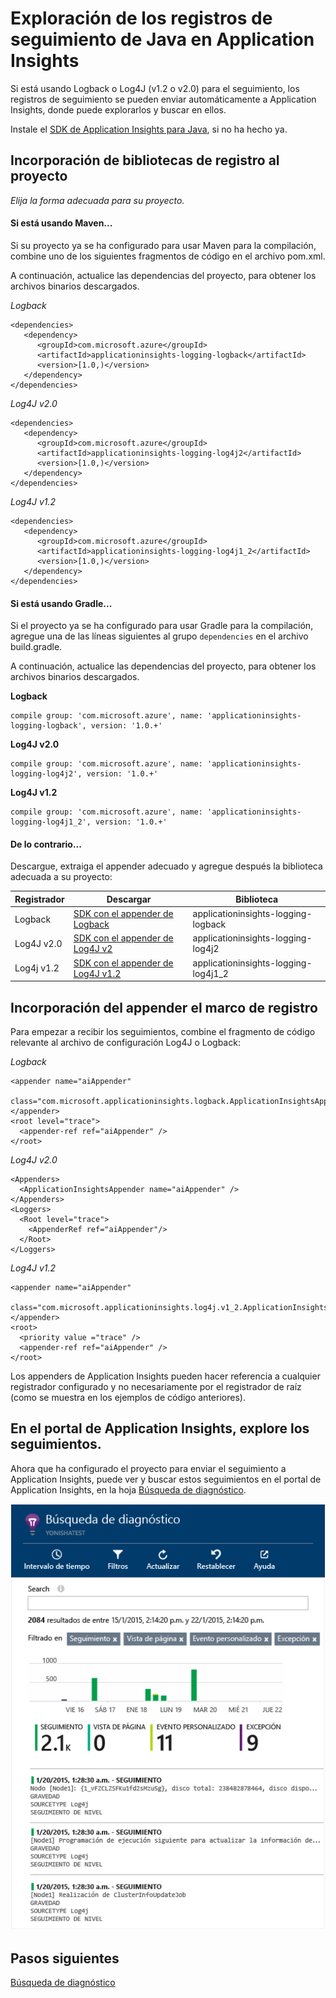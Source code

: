 <properties 
	pageTitle="Exploración de los registros de seguimiento de Java en Application Insights" 
	description="Búsqueda de seguimiento Log4J o Logback en Application Insights" 
	services="application-insights" 
    documentationCenter="java"
	authors="alancameronwills" 
	manager="douge"/>

<tags 
	ms.service="application-insights" 
	ms.workload="tbd" 
	ms.tgt_pltfrm="ibiza" 
	ms.devlang="na" 
	ms.topic="article" 
	ms.date="01/21/2016" 
	ms.author="awills"/>

# Exploración de los registros de seguimiento de Java en Application Insights

Si está usando Logback o Log4J (v1.2 o v2.0) para el seguimiento, los registros de seguimiento se pueden enviar automáticamente a Application Insights, donde puede explorarlos y buscar en ellos.

Instale el [SDK de Application Insights para Java][java], si no ha hecho ya.


## Incorporación de bibliotecas de registro al proyecto

*Elija la forma adecuada para su proyecto.*

#### Si está usando Maven...

Si su proyecto ya se ha configurado para usar Maven para la compilación, combine uno de los siguientes fragmentos de código en el archivo pom.xml.

A continuación, actualice las dependencias del proyecto, para obtener los archivos binarios descargados.

*Logback*

    <dependencies>
       <dependency>
          <groupId>com.microsoft.azure</groupId>
          <artifactId>applicationinsights-logging-logback</artifactId>
          <version>[1.0,)</version>
       </dependency>
    </dependencies>

*Log4J v2.0*

    <dependencies>
       <dependency>
          <groupId>com.microsoft.azure</groupId>
          <artifactId>applicationinsights-logging-log4j2</artifactId>
          <version>[1.0,)</version>
       </dependency>
    </dependencies>

*Log4J v1.2*

    <dependencies>
       <dependency>
          <groupId>com.microsoft.azure</groupId>
          <artifactId>applicationinsights-logging-log4j1_2</artifactId>
          <version>[1.0,)</version>
       </dependency>
    </dependencies>

#### Si está usando Gradle...

Si el proyecto ya se ha configurado para usar Gradle para la compilación, agregue una de las líneas siguientes al grupo `dependencies` en el archivo build.gradle.

A continuación, actualice las dependencias del proyecto, para obtener los archivos binarios descargados.

**Logback**

    compile group: 'com.microsoft.azure', name: 'applicationinsights-logging-logback', version: '1.0.+'

**Log4J v2.0**

    compile group: 'com.microsoft.azure', name: 'applicationinsights-logging-log4j2', version: '1.0.+'

**Log4J v1.2**

    compile group: 'com.microsoft.azure', name: 'applicationinsights-logging-log4j1_2', version: '1.0.+'

#### De lo contrario...

Descargue, extraiga el appender adecuado y agregue después la biblioteca adecuada a su proyecto:


Registrador | Descargar | Biblioteca
----|----|----
Logback|[SDK con el appender de Logback](https://azuredownloads.blob.core.windows.net/applicationinsights/logbackAppender.zip)|applicationinsights-logging-logback
Log4J v2.0|[SDK con el appender de Log4J v2](https://azuredownloads.blob.core.windows.net/applicationinsights/log4j2Appender.zip)|applicationinsights-logging-log4j2 
Log4j v1.2|[SDK con el appender de Log4J v1.2](https://azuredownloads.blob.core.windows.net/applicationinsights/log4j1_2Appender.zip)|applicationinsights-logging-log4j1\_2 



## Incorporación del appender el marco de registro

Para empezar a recibir los seguimientos, combine el fragmento de código relevante al archivo de configuración Log4J o Logback:

*Logback*

    <appender name="aiAppender" 
      class="com.microsoft.applicationinsights.logback.ApplicationInsightsAppender">
    </appender>
    <root level="trace">
      <appender-ref ref="aiAppender" />
    </root>


*Log4J v2.0*

    
    <Appenders>
      <ApplicationInsightsAppender name="aiAppender" />
    </Appenders>
    <Loggers>
      <Root level="trace">
        <AppenderRef ref="aiAppender"/>
      </Root>
    </Loggers>


*Log4J v1.2*

    <appender name="aiAppender" 
         class="com.microsoft.applicationinsights.log4j.v1_2.ApplicationInsightsAppender">
    </appender>
    <root>
      <priority value ="trace" />
      <appender-ref ref="aiAppender" />
    </root>

Los appenders de Application Insights pueden hacer referencia a cualquier registrador configurado y no necesariamente por el registrador de raíz (como se muestra en los ejemplos de código anteriores).

## En el portal de Application Insights, explore los seguimientos.

Ahora que ha configurado el proyecto para enviar el seguimiento a Application Insights, puede ver y buscar estos seguimientos en el portal de Application Insights, en la hoja [Búsqueda de diagnóstico][diagnostic].

![En el portal de Application Insights, abra la búsqueda de diagnóstico.](./media/app-insights-java-trace-logs/10-diagnostics.png)

## Pasos siguientes

[Búsqueda de diagnóstico][diagnostic]

<!--Link references-->

[diagnostic]: app-insights-diagnostic-search.md
[java]: app-insights-java-get-started.md

 

<!---HONumber=AcomDC_0128_2016-->